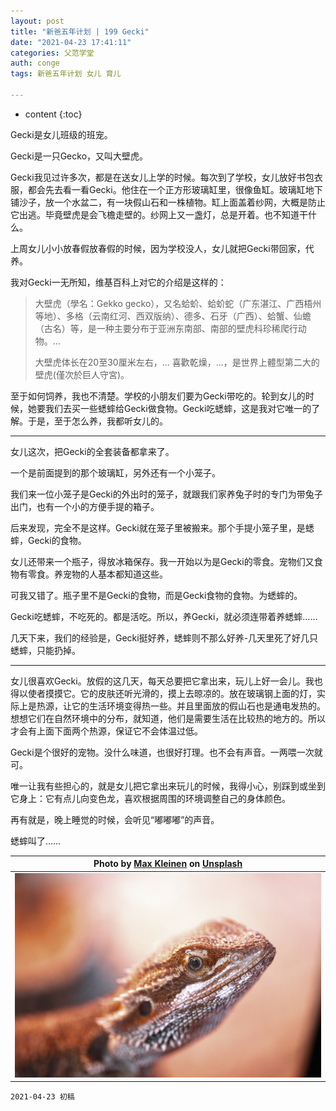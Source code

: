 ```yaml
---
layout: post
title: "新爸五年计划 | 199 Gecki"
date: "2021-04-23 17:41:11"
categories: 父范学堂
auth: conge
tags: 新爸五年计划 女儿 育儿

---
```

* content
{:toc}

Gecki是女儿班级的班宠。

Gecki是一只Gecko，又叫大壁虎。

Gecki我见过许多次，都是在送女儿上学的时候。每次到了学校，女儿放好书包衣服，都会先去看一看Gecki。他住在一个正方形玻璃缸里，很像鱼缸。玻璃缸地下铺沙子，放一个水盆二，有一块假山石和一株植物。缸上面盖着纱网，大概是防止它出逃。毕竟壁虎是会飞檐走壁的。纱网上又一盏灯，总是开着。也不知道干什么。

上周女儿小小放春假放春假的时候，因为学校没人，女儿就把Gecki带回家，代养。




我对Gecki一无所知，维基百科上对它的介绍是这样的：

> 大壁虎（學名：Gekko gecko），又名蛤蚧、蛤蚧蛇（广东湛江、广西梧州等地）、多格（云南红河、西双版纳）、德多、石牙（广西）、蛤蟹、仙蟾（古名）等，是一种主要分布于亚洲东南部、南部的壁虎科珍稀爬行动物。...
> 
> 大壁虎体长在20至30厘米左右，... 喜歡乾燥，...，是世界上體型第二大的壁虎(僅次於巨人守宮)。

至于如何饲养，我也不清楚。学校的小朋友们要为Gecki带吃的。轮到女儿的时候，她要我们去买一些蟋蟀给Gecki做食物。Gecki吃蟋蟀，这是我对它唯一的了解。于是，至于怎么养，我都听女儿的。

----

女儿这次，把Gecki的全套装备都拿来了。

一个是前面提到的那个玻璃缸，另外还有一个小笼子。

我们来一位小笼子是Gecki的外出时的笼子，就跟我们家养兔子时的专门为带兔子出门，也有一个小的方便手提的箱子。

后来发现，完全不是这样。Gecki就在笼子里被搬来。那个手提小笼子里，是蟋蟀，Gecki的食物。

女儿还带来一个瓶子，得放冰箱保存。我一开始以为是Gecki的零食。宠物们又食物有零食。养宠物的人基本都知道这些。

可我又错了。瓶子里不是Gecki的食物，而是Gecki食物的食物。为蟋蟀的。

Gecki吃蟋蟀，不吃死的。都是活吃。所以，养Gecki，就必须连带着养蟋蟀……

几天下来，我们的经验是，Gecki挺好养，蟋蟀则不那么好养-几天里死了好几只蟋蟀，只能扔掉。

----

女儿很喜欢Gecki。放假的这几天，每天总要把它拿出来，玩儿上好一会儿。我也得以使者摸摸它。它的皮肤还听光滑的，摸上去晾凉的。放在玻璃钢上面的灯，实际上是热源，让它的生活环境变得热一些。并且里面放的假山石也是通电发热的。想想它们在自然环境中的分布，就知道，他们是需要生活在比较热的地方的。所以才会有上面下面两个热源，保证它不会体温过低。

Gecki是个很好的宠物。没什么味道，也很好打理。也不会有声音。一两喂一次就可。

唯一让我有些担心的，就是女儿把它拿出来玩儿的时候，我得小心，别踩到或坐到它身上：它有点儿向变色龙，喜欢根据周围的环境调整自己的身体颜色。

再有就是，晚上睡觉的时候，会听见“嘟嘟嘟”的声音。

蟋蟀叫了……

|Photo by <a href="https://unsplash.com/@hirmin?utm_source=unsplash&utm_medium=referral&utm_content=creditCopyText">Max Kleinen</a> on <a href="https://unsplash.com/s/photos/gecko?utm_source=unsplash&utm_medium=referral&utm_content=creditCopyText">Unsplash</a>|
|----|
| ![candies](/assets/images/父范学堂/2021-04-23-max-kleinen-x51VeMlTvj4-unsplash.jpeg)|


```
2021-04-23 初稿
```

